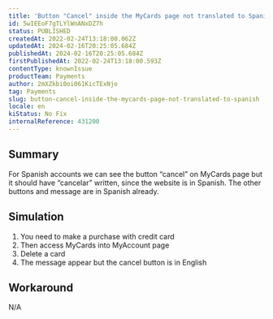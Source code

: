 ```yaml
---
title: 'Button "Cancel" inside the MyCards page not translated to Spanish'
id: 5wIEEoF7gTLYlWnANxDZ7h
status: PUBLISHED
createdAt: 2022-02-24T13:18:00.062Z
updatedAt: 2024-02-16T20:25:05.684Z
publishedAt: 2024-02-16T20:25:05.684Z
firstPublishedAt: 2022-02-24T13:18:00.593Z
contentType: knownIssue
productTeam: Payments
author: 2mXZkbi0oi061KicTExNjo
tag: Payments
slug: button-cancel-inside-the-mycards-page-not-translated-to-spanish
locale: en
kiStatus: No Fix
internalReference: 431200
---
```


## Summary


For Spanish accounts we can see the button “cancel” on MyCards page but it should have “cancelar” written, since the website is in Spanish. The other buttons and message are in Spanish already.



## Simulation



1. You need to make a purchase with credit card
2. Then access MyCards into MyAccount page
3. Delete a card
4. The message appear but the cancel button is in English



## Workaround


N/A

